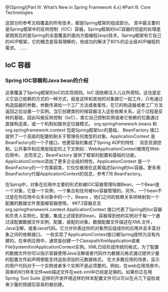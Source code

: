 @(Spring)[Part III. What’s New in Spring Framework 4.x]
#Part III. Core Technologies

这部分的参考文档覆盖的所有技术，都是Spring框架的组成部分。
其中最主要的是Spring框架中的反转控制（IOC）容器。Spring框架的IoC容器的彻底的处理是紧随其后的是Spring的全面覆盖的面向方面编程(aop)技术。Spring框架有它自己的AOP框架，它的概念是容易理解的，他成功的解决了80%的企业级AOP编程的需求。
……
## IoC 容器
### Spring IOC容器和Java bean的介绍
这章覆盖了Spring框架的IoC的实现规则。IoC 因依赖注入儿众所周知。这也是定义它自己依赖的方式的一种方式，就是这样和其他的对象跟它一起工作，只有通过构造函器的参数，参数传递给一个工厂方法或者属性，在它的构造器或者工厂方法返回之后设置一个实例。当它创建类的时候容器注入这些依赖关系。这个过程是反转的基础，因此叫做反转控制（IoC），类它自己控制实例或者它依赖的位置通过直接构造类，或一个机制如服务定位器模式。
org.springframework.beans 和org.springframework.context 包是Spring框架Ioc的基础， BeanFactory 接口提供了一个高级的配置机制关于管理任何类型的对象。ApplicationContext 是BeanFactory的一个子接口，他更容易的集成了Spring AOP的特性： 消息资源控制，公共事件和应用层指定的上下文例如：WebApplicationContext被用在Web应用中。
总而言之，BeanFactory 提供了框架的配置和基础的功能，ApplicationContext添加了更多企业级的特性。ApplicationContext 是一个BeanFactory的一个完美超类，它仅仅被用在这章描述Spring的Ioc容器。更多用BeanFactory代替ApplicationContext的信息，参考7.16 BeanFactory。

在Sping中，对象在应用中主要的形式和被IOC容器管理叫做Bean，一个Bean是一个对象，它是一个实例，一个集合和任何被Ioc容器管理的。另外，一个bean不过是在你应用中众多对象中的一个。Beans ，他们之间的依赖关系呗映射到一个配置的数据文件里面被容器使用。
##7.2容器总览
org.springframework.context.ApplicationContext 接口代表了Spring的Ioc容器和负责人实例化，配置，集成上述提到的bean。容器得到他的实例对于每一个通过读配置数据文件实例，配置，装配的对象。数据配置文件描述在XML文件，Java注解，或者Java代码。它允许你表达你的对象然后组成你的应用并且丰富对象之间的依赖接口。
一些实现了ApplicationContext接口被Spring提供为没有内建的。在单例应用中，通常是创建一个ClasspathXmlApplication或者FileSystemXmlApplicationContext实例。XML已经形成传统的格式，为了配置的数据文件你可以指示容器使用Java注解或者代码作为数据元格式通过提供少量的配置文件起声明使能支持这些添加的元数据格式。
在大多数应用的场景，显示的用户代码对于一个实例或者多个实例不是必须要的。例如，在web应用场景中，简单的8行样本文件web描述文件在web.xml中已经是足够的。如果你正在用 Spring Tool Suite 这样的开发环境这样的样本配置文件可以可以在点几下鼠标或者少量的按键后容易的被创建。
